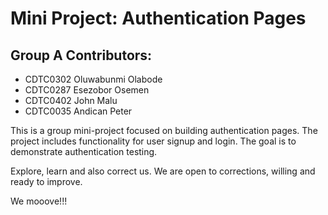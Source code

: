 # Mini Project: Authentication Pages

## Group A Contributors:
- CDTC0302 Oluwabunmi Olabode 
- CDTC0287 Esezobor Osemen
- CDTC0402 John Malu
- CDTC0035 Andican Peter

This is a group mini-project focused on building authentication pages. The project includes functionality for user signup and login. The goal is to demonstrate authentication testing.

Explore, learn and also correct us.
We are open to corrections, willing and ready to improve.

We mooove!!!
